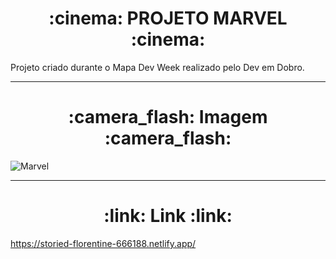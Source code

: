 <h1 align="center"> :cinema: PROJETO MARVEL :cinema: </h1>

<p> Projeto criado durante o Mapa Dev Week realizado pelo Dev em Dobro.
</p>

----

<h1 align="center"> :camera_flash: Imagem :camera_flash:</h1>

![Marvel](https://user-images.githubusercontent.com/104093116/175783521-abc21e68-38c3-4aab-9b41-03f1e95f33d7.png)

----

<h1 align="center"> :link: Link :link: </h1>

https://storied-florentine-666188.netlify.app/

